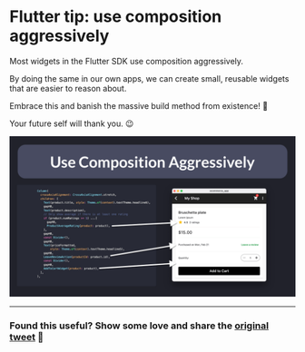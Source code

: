 # Flutter tip: use composition aggressively

Most widgets in the Flutter SDK use composition aggressively.

By doing the same in our own apps, we can create small, reusable widgets that are easier to reason about.

Embrace this and banish the massive build method from existence! 💪

Your future self will thank you. 😉

![](032-use-composition-aggressively.png)

---

### Found this useful? Show some love and share the [original tweet](https://twitter.com/biz84/status/1495795551627005955) 🙏